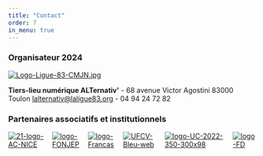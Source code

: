 ```yaml
---
title: "Contact"
order: 7
in_menu: true
---
```

### Organisateur 2024
[![Logo-Ligue-83-CMJN.jpg](https://i.postimg.cc/NMxfLr2z/Logo-Ligue-83-CMJN.jpg)](https://fol83laligue.org/)

**Tiers-lieu numérique ALTernativ'** - 68 avenue Victor Agostini 83000 Toulon <lalternativ@laligue83.org> - 04 94 24 72 82

### Partenaires associatifs et institutionnels

<html>
<head>
    <style>
        .image-container {
            display: inline-flex;
        }

.allimg { 
   width:100%;margin-left:0%; margin-right:0%;
        }
    </style>
</head>
<div class="allimg"><div class="image-container">
<a href='https://www.ac-nice.fr/sdjes-83' target='_blank'><img src='https://i.postimg.cc/Xv9Sn1Hk/21-logo-AC-NICE.jpg' border='0' alt='21-logo-AC-NICE'/> 
<a href='https://www.fonjep.org/en-region/provence-alpes-cote-dazur' target='_blank'><img src='https://i.postimg.cc/mDqPvJjs/logo-FONJEP.png' border='0' alt='logo-FONJEP'/></a>
<a href='https://www.francas83.com' target='_blank'><img src='https://i.postimg.cc/nrQ1tqzN/logo-Francas.jpg' border='0' alt='logo-Francas'/></a>
<a href='https://www.ufcv.fr/PACA' target='_blank'><img src='https://i.postimg.cc/5tXcFkkz/UFCV-Bleu-web.jpg' border='0' alt='UFCV-Bleu-web'/></a>
<a href='https://www.uniscite.fr/antenne/toulon-var' target='_blank'><img src='https://i.postimg.cc/TwPgbBC8/logo-UC-2022-350-300x98.png' border='0' alt='logo-UC-2022-350-300x98'/></a>
<a href='https://8306.foyersruraux.org' target='_blank'><img src='https://i.postimg.cc/VNKbzD1K/logo-FD.jpg' border='0' alt='logo-FD'/></a>
<div> 